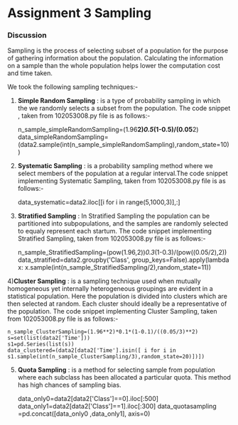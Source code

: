 # Assignment 3 Sampling

### Discussion

Sampling is the process of selecting subset of a population for the purpose of gathering information about the population. Calculating the information on a sample than the whole population helps lower the computation cost and time taken. 

We took the following sampling techniques:-

1) **Simple Random Sampling** : is a type of probability sampling in which the we randomly selects a subset from the population. The code snippet , taken from 102053008.py file is as follows:-

    n_sample_simpleRandomSampling=(1.96**2)*0.5*(1-0.5)/(0.05**2)
    data_simpleRandomSampling=(data2.sample(int(n_sample_simpleRandomSampling),random_state=10))

2) **Systematic Sampling** : is a probability sampling method where we select members of the population at a regular interval.The code snippet implementing Systematic Sampling, taken from 102053008.py file is as follows:-

    data_systematic=data2.iloc[[i for i in range(5,1000,3)],:]

3) **Stratified Sampling** : In Stratified Sampling the population can be partitioned into subpopulations, and the samples are randomly selected to equaly represent each startum. The code snippet implementing Stratified Sampling, taken from 102053008.py file is as follows:-

    n_sample_StratifiedSampling=(pow(1.96,2))*0.3*(1-0.3)/(pow((0.05/2),2))
    data_stratified=data2.groupby('Class', group_keys=False).apply(lambda x: x.sample(int(n_sample_StratifiedSampling/2),random_state=11))
    
4)**Cluster Sampling** : is a sampling technique used when mutually homogeneous yet internally heterogeneous groupings are evident in a statistical population. Here the population is divided into clusters which are then selected at random. Each cluster should ideally be a representative of the population. The code snippet implementing Cluster Sampling, taken from 102053008.py file is as follows:-

    n_sample_ClusterSampling=(1.96**2)*0.1*(1-0.1)/((0.05/3)**2)
    s=set(list(data2['Time']))
    s1=pd.Series(list(s))
    data_clustered=(data2[data2['Time'].isin([ i for i in s1.sample(int(n_sample_ClusterSampling/3),random_state=20)])])
    
5) **Quota Sampling** : is a method for selecting sample from population where each subclass has been allocated a particular quota. This method has high chances of sampling bias.

    data_only0=data2[data2['Class']==0].iloc[:500]
    data_only1=data2[data2['Class']==1].iloc[:300]
    data_quotasampling =pd.concat([data_only0 ,data_only1], axis=0)


